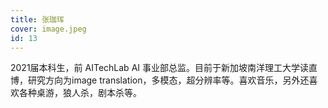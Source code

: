 ```yaml
---
title: 张珈珲
cover: image.jpeg
id: 13
---
```


2021届本科生，前 AITechLab AI 事业部总监。目前于新加坡南洋理工大学读直博，研究方向为image translation，多模态，超分辨率等。喜欢音乐，另外还喜欢各种桌游，狼人杀，剧本杀等。
